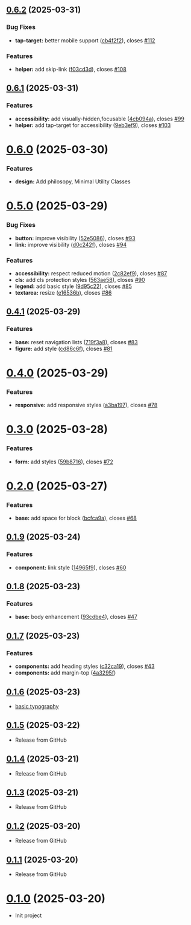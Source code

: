 ## [0.6.2](https://github.com/sanemat/browser-nano-css/compare/v0.6.1...v0.6.2) (2025-03-31)

### Bug Fixes

- **tap-target:** better mobile support ([cb4f2f2](https://github.com/sanemat/browser-nano-css/commit/cb4f2f214105984fa6eda967e0acbe5e3ba86c8a)), closes [#112](https://github.com/sanemat/browser-nano-css/issues/112)

### Features

- **helper:** add skip-link ([f03cd3d](https://github.com/sanemat/browser-nano-css/commit/f03cd3d57eae8f5605b63b94de366e58d9daf4a3)), closes [#108](https://github.com/sanemat/browser-nano-css/issues/108)

## [0.6.1](https://github.com/sanemat/browser-nano-css/compare/v0.6.0...v0.6.1) (2025-03-31)

### Features

- **accessibility:** add visually-hidden,focusable ([4cb094a](https://github.com/sanemat/browser-nano-css/commit/4cb094ab72c7c0a36200d9e1e3885eda643a35c9)), closes [#99](https://github.com/sanemat/browser-nano-css/issues/99)
- **helper:** add tap-target for accessibility ([9eb3ef9](https://github.com/sanemat/browser-nano-css/commit/9eb3ef980ccb0f60d0c0de6e11535c2c1b554bbe)), closes [#103](https://github.com/sanemat/browser-nano-css/issues/103)

# [0.6.0](https://github.com/sanemat/browser-nano-css/compare/v0.5.0...v0.6.0) (2025-03-30)

### Features

- **design:** Add philosopy, Minimal Utility Classes

# [0.5.0](https://github.com/sanemat/browser-nano-css/compare/v0.4.1...v0.5.0) (2025-03-29)

### Bug Fixes

- **button:** improve visibility ([52e5086](https://github.com/sanemat/browser-nano-css/commit/52e508698a90a4df6b09e690f4b9002dc7b61bca)), closes [#93](https://github.com/sanemat/browser-nano-css/issues/93)
- **link:** improve visibility ([d0c242f](https://github.com/sanemat/browser-nano-css/commit/d0c242f0a39b9ec2db9022d3852c1cc8014b29d5)), closes [#94](https://github.com/sanemat/browser-nano-css/issues/94)

### Features

- **accessibility:** respect reduced motion ([2c82ef9](https://github.com/sanemat/browser-nano-css/commit/2c82ef96a921cb33a67d432389fa6af98c948144)), closes [#87](https://github.com/sanemat/browser-nano-css/issues/87)
- **cls:** add cls protection styles ([563ae58](https://github.com/sanemat/browser-nano-css/commit/563ae589188ec1d169d36161329ced3d12504a3b)), closes [#90](https://github.com/sanemat/browser-nano-css/issues/90)
- **legend:** add basic style ([9d95c22](https://github.com/sanemat/browser-nano-css/commit/9d95c2229a77fe6f89b9af44a8206c6e0cc48d69)), closes [#85](https://github.com/sanemat/browser-nano-css/issues/85)
- **textarea:** resize ([e16536b](https://github.com/sanemat/browser-nano-css/commit/e16536b0b5950b3f812057274c87be3c9ffd65dc)), closes [#86](https://github.com/sanemat/browser-nano-css/issues/86)

## [0.4.1](https://github.com/sanemat/browser-nano-css/compare/v0.4.0...v0.4.1) (2025-03-29)

### Features

- **base:** reset navigation lists ([719f3a8](https://github.com/sanemat/browser-nano-css/commit/719f3a8843d6ae64222ff4b37868a6e4519ddec7)), closes [#83](https://github.com/sanemat/browser-nano-css/issues/83)
- **figure:** add style ([cd86c6f](https://github.com/sanemat/browser-nano-css/commit/cd86c6f33c863e2ca0d6f2a5cc7d1cff99610c46)), closes [#81](https://github.com/sanemat/browser-nano-css/issues/81)

# [0.4.0](https://github.com/sanemat/browser-nano-css/compare/v0.3.0...v0.4.0) (2025-03-29)

### Features

- **responsive:** add responsive styles ([a3ba197](https://github.com/sanemat/browser-nano-css/commit/a3ba197ba3a77ed83260595415a15369c8dcdebd)), closes [#78](https://github.com/sanemat/browser-nano-css/issues/78)

# [0.3.0](https://github.com/sanemat/browser-nano-css/compare/v0.2.0...v0.3.0) (2025-03-28)

### Features

- **form:** add styles ([59b8716](https://github.com/sanemat/browser-nano-css/commit/59b87166f661669950403b20c8cc04b651472d10)), closes [#72](https://github.com/sanemat/browser-nano-css/issues/72)

# [0.2.0](https://github.com/sanemat/browser-nano-css/compare/v0.1.9...v0.2.0) (2025-03-27)

### Features

- **base:** add space for block ([bcfca9a](https://github.com/sanemat/browser-nano-css/commit/bcfca9a8d784e589fdee5b0a2b540bad7dd0dd0c)), closes [#68](https://github.com/sanemat/browser-nano-css/issues/68)

## [0.1.9](https://github.com/sanemat/browser-nano-css/compare/v0.1.8...v0.1.9) (2025-03-24)

### Features

- **component:** link style ([14965f9](https://github.com/sanemat/browser-nano-css/commit/14965f9ebdc748c09190a4d70a7f2c1d6fa489e0)), closes [#60](https://github.com/sanemat/browser-nano-css/issues/60)

## [0.1.8](https://github.com/sanemat/browser-nano-css/compare/v0.1.7...v0.1.8) (2025-03-23)

### Features

- **base:** body enhancement ([93cdbe4](https://github.com/sanemat/browser-nano-css/commit/93cdbe48ff9037a416470c15547c6f6080f6d9da)), closes [#47](https://github.com/sanemat/browser-nano-css/issues/47)

## [0.1.7](https://github.com/sanemat/browser-nano-css/compare/v0.1.6...v0.1.7) (2025-03-23)

### Features

- **components:** add heading styles ([c32ca19](https://github.com/sanemat/browser-nano-css/commit/c32ca1918b82a2c1b20bbd79bfd8ddf0bd077258)), closes [#43](https://github.com/sanemat/browser-nano-css/issues/43)
- **components:** add margin-top ([4a3295f](https://github.com/sanemat/browser-nano-css/commit/4a3295f4ffae7f64dd2acc200432d08ebeb7d788))

## [0.1.6](https://github.com/sanemat/browser-nano-css/compare/v0.1.5...v0.1.6) (2025-03-23)

- [basic typography](https://github.com/sanemat/browser-nano-css/pull/36)

## [0.1.5](https://github.com/sanemat/browser-nano-css/compare/v0.1.4...v0.1.5) (2025-03-22)

- Release from GitHub

## [0.1.4](https://github.com/sanemat/browser-nano-css/compare/v0.1.3...v0.1.4) (2025-03-21)

- Release from GitHub

## [0.1.3](https://github.com/sanemat/browser-nano-css/compare/v0.1.2...v0.1.3) (2025-03-21)

- Release from GitHub

## [0.1.2](https://github.com/sanemat/browser-nano-css/compare/v0.1.1...v0.1.2) (2025-03-20)

- Release from GitHub

## [0.1.1](https://github.com/sanemat/browser-nano-css/compare/v0.1.0...v0.1.1) (2025-03-20)

- Release from GitHub

# [0.1.0](https://github.com/sanemat/browser-nano-css/compare/7d04a309f74cf7d8a753e20ef780e8bf9397fa04...v0.1.0) (2025-03-20)

- Init project
